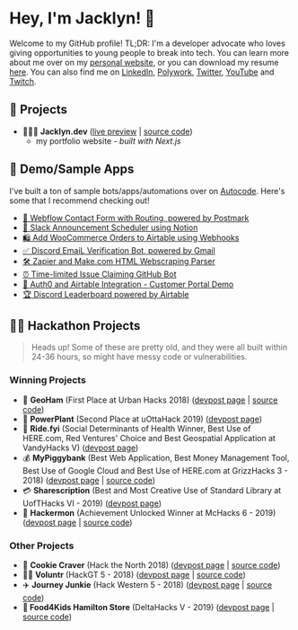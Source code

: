 # Hey, I'm Jacklyn! 👋

Welcome to my GitHub profile! TL;DR: I'm a developer advocate who loves giving opportunities to young people to break into tech. You can learn more about me over on my [personal website](https://jacklyn.dev), or you can download my resume [here](https://www.jacklyn.dev/Jacklyn%20Biggin%20Resume.pdf). You can also find me on [LinkedIn](https://linkedin.com/in/JackBiggin), [Polywork](https://timeline.jacklyn.dev), [Twitter](https://twitter.com/JackBiggin), [YouTube](https://youtube.com/JackBiggin) and [Twitch](https://twitch.tv/JacklynBiggin).


## 🚀 Projects
* 🙎🏻‍♀️ **Jacklyn.dev** ([live preview](https://jacklyn.dev) | [source code](https://github.com/JackBiggin/jacklyn.dev))
  * my portfolio website - *built with Next.js*

## 🌟 Demo/Sample Apps
I've built a ton of sample bots/apps/automations over on [Autocode](https://autocode.com). Here's some that I recommend checking out!
* [📧 Webflow Contact Form with Routing, powered by Postmark](https://autocode.com/webflow/apps/webflow-forms-demo/)
* [📣 Slack Announcement Scheduler using Notion](https://autocode.com/notion/apps/notion-announcer/)
* [🛍️ Add WooCommerce Orders to Airtable using Webhooks](https://autocode.com/airtable/apps/woocommerce/)
* [✅ Discord EmaiL Verification Bot, powered by Gmail](https://autocode.com/discord/apps/discord-email-verification/)
* [🛠️ Zapier and Make.com HTML Webscraping Parser](https://autocode.com/autocode/apps/make-parser/)
* [⏰ Time-limited Issue Claiming GitHub Bot](https://autocode.com/github/apps/github-issue-assigner/)
* [💁 Auth0 and Airtable Integration - Customer Portal Demo](https://autocode.com/airtable/apps/auth0-airtable/)
* [🏆 Discord Leaderboard powered by Airtable](https://autocode.com/discord/apps/discord-leaderboard/)

## 👩‍💻 Hackathon Projects
> Heads up! Some of these are pretty old, and they were all built within 24-36 hours, so might have messy code or vulnerabilities.

### Winning Projects

* 📍 **GeoHam** (First Place at Urban Hacks 2018) ([devpost page](https://devpost.com/software/geoham) | [source code](https://github.com/JackBiggin/GeoHam))
* 🌷 **PowerPlant** (Second Place at uOttaHack 2019) ([devpost page](https://devpost.com/software/powerplant))
* 🚌 **Ride.fyi** (Social Determinants of Health Winner, Best Use of HERE.com, Red Ventures' Choice and Best Geospatial Application at VandyHacks V) ([devpost page](https://devpost.com/software/ride-fyi))
* 💰 **MyPiggybank** (Best Web Application, Best Money Management Tool, Best Use of Google Cloud and Best Use of HERE.com at GrizzHacks 3 - 2018) ([devpost page](https://devpost.com/software/mypiggybank-k6z97n) | [source code](https://github.com/JackBiggin/myPiggybank))
* 💳 **Sharescription** (Best and Most Creative Use of Standard Library at UofTHacks VI - 2019) ([devpost page](https://devpost.com/software/sharescription))
* 🐰 **Hackermon** (Achievement Unlocked Winner at McHacks 6 - 2019) ([devpost page](https://devpost.com/software/hackermon) | [source code](https://github.com/HasheebKazi/mchacks-hakemon))



### Other Projects

* 🍪 **Cookie Craver** (Hack the North 2018) ([devpost page](https://devpost.com/software/cookie-craver) | [source code](https://github.com/JackBiggin/CookieCraver))
* 🙋‍♀️ **Voluntr** (HackGT 5 - 2018) ([devpost page](https://devpost.com/software/voluntr-07hzfj) | [source code](https://github.com/JackBiggin/Voluntr))
* ✈️ **Journey Junkie** (Hack Western 5 - 2018) ([devpost page](https://devpost.com/software/journeyjunkie-v4ou1y) | [source code](https://github.com/JackBiggin/JourneyJunkie))
* **🍎 Food4Kids Hamilton Store** (DeltaHacks V - 2019) ([devpost page](https://devpost.com/software/food-4-kids-hamilton) | [source code](https://github.com/JackBiggin/Food4Kids-Store))
